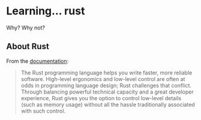 # Learning... rust

Why? Why not?

## About Rust

From the [documentation](https://doc.rust-lang.org/):

> The Rust programming language helps you write faster, more reliable software. High-level ergonomics and low-level control are often at odds in programming language design; Rust challenges that conflict. Through balancing powerful technical capacity and a great developer experience, Rust gives you the option to control low-level details (such as memory usage) without all the hassle traditionally associated with such control.
